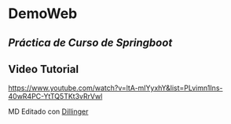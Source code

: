 # DemoWeb
## _Práctica de Curso de Springboot_

## Video Tutorial
https://www.youtube.com/watch?v=ltA-mIYyxhY&list=PLvimn1Ins-40wR4PC-YtTQ5TKt3vRrVwl

MD Editado con [Dillinger]

[Dillinger]: <https://github.com/joemccann/dillinger>
